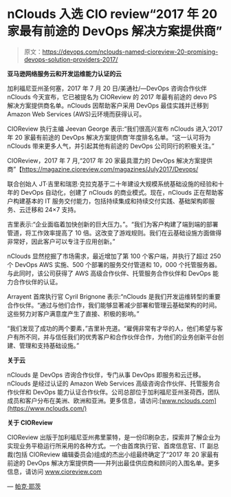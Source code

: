 # nClouds 入选 CIO review“2017 年 20 家最有前途的 DevOps 解决方案提供商”

> 原文：<https://devops.com/nclouds-named-cioreview-20-promising-devops-solution-providers-2017/>

**亚马逊网络服务云和开发运维能力认证的云**

加利福尼亚州圣何塞，2017 年 7 月 20 日/美通社/—DevOps 咨询合作伙伴 nClouds 今天宣布，它已被提名为 CIOReview 的 2017 年最有前途的 devo PS 解决方案提供商名单。nClouds 因帮助客户采用 DevOps 最佳实践并迁移到 Amazon Web Services (AWS)云环境而获得认可。

CIOReview 执行主编 Jeevan George 表示:“我们很高兴宣布 nClouds 进入‘2017 年 20 家最有前途的 DevOps 解决方案提供商’年度排名名单。“这一认可将为 nClouds 带来更多人气，并引起其他有前途的 DevOps 公司同行的积极关注。”

CIOReview，2017 年 7 月,“2017 年 20 家最具潜力的 DevOps 解决方案提供商”【https://magazine.cioreview.com/magazines/July2017/Devops/ 

联合创始人 JT·吉里和瑞恩·克拉克基于二十年建设大规模系统基础设施的经验和十年的 DevOps 自动化，创建了 nClouds 的商业模式。现在，nClouds 正在帮助客户构建基本的 IT 服务交付能力，包括持续集成和持续交付实践、基础架构即服务、云迁移和 24×7 支持。

吉里表示:“企业面临着加快创新的巨大压力。”。“我们为客户构建了端到端的部署管道，将工作效率提高了 10 倍。这改变了游戏规则。我们在云基础设施方面做得非常好，因此客户可以专注于应用创新。”

nClouds 显然挖掘了市场需求，最近增加了第 100 个客户端，并执行了超过 250 个 DevOps AWS 实施、500 个部署的服务交付管道和 10，000 个托管服务器。与此同时，该公司获得了 AWS 高级合作伙伴、托管服务合作伙伴和 DevOps 能力合作伙伴的认证。

Arrayent 首席执行官 Cyril Brignone 表示:“nClouds 是我们开发运维转型的重要合作伙伴。“通过与他们合作，我们能够显著减少部署和管理云基础架构的时间。这些努力对客户满意度产生了直接、积极的影响。”

“我们发现了成功的两个要素，”吉里补充道。“雇佣非常有才华的人，他们希望与客户有所不同，并与信任我们的优秀客户和合作伙伴合作，为他们的业务创新平台创建、管理和支持基础设施。”

**关于云**

nClouds 是 DevOps 咨询合作伙伴，专门从事 DevOps 即服务和云迁移。nClouds 是经过认证的 Amazon Web Services 高级咨询合作伙伴、托管服务合作伙伴和 DevOps 能力认证合作伙伴。公司总部位于加利福尼亚州圣荷西，团队成员和客户分布在美洲、欧洲和亚洲。更多信息，请访问:[www.nclouds.com](https://www.nclouds.com/)

**关于 CIOReview**

CIOReview 出版于加利福尼亚州弗里蒙特，是一份印刷杂志，探索并了解企业为实现业务平稳运行所采用的各种方式。一个由首席执行官、首席信息官、IT 副总裁(包括 CIOReview 编辑委员会)组成的杰出小组最终确定了“2017 年 20 家最有前途的 DevOps 解决方案提供商——并列出最佳供应商和顾问的入围名单。更多信息，请访问 www.cioreview.com

— [帕克·耶茨](https://devops.com/author/parkerdevops-com/)